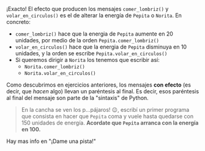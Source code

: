 ¡Exacto! El efecto que producen los mensajes `comer_lombriz()` y `volar_en_circulos()` es el de alterar la energía de `Pepita` o `Norita`. En concreto: 

* `comer_lombriz()` hace que la energia de `Pepita` aumente en 20 unidades, por medio de la orden `Pepita.comer_lombriz()`
* `volar_en_circulos()` hace que la energia de `Pepita` disminuya en 10 unidades, y la orden se escribe `Pepita.volar_en_circulos()` 
* Si queremos dirigir a `Norita` los tenemos que escribir así:
    * `Norita.comer_lombriz()` 
    * `Norita.volar_en_circulos()` 


Como descubrimos en ejercicios anteriores,  los mensajes **con efecto** (es decir, que _hacen_ algo) llevan un paréntesis al final. Es decir, esos paréntesis al final del mensaje son parte de la "sintaxis" de Python.  

> En la cancha se ven los p...pájaros! :wink:, escribí un primer programa que consista en hacer que `Pepita` coma y vuele hasta quedarse con 150 unidades de energía. **Acordate que `Pepita` arranca con la energía en 100.**

Hay mas info en "¡Dame una pista!"   
   
   